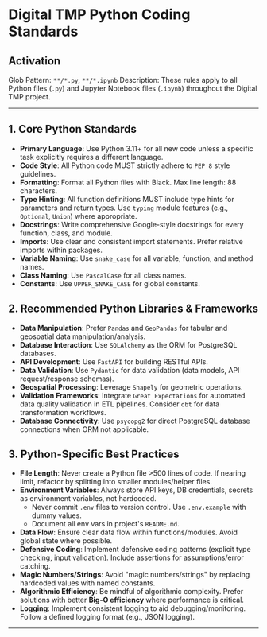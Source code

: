 # Digital TMP Python Coding Standards

## Activation

Glob Pattern: `**/*.py`, `**/*.ipynb`
Description: These rules apply to all Python files (`.py`) and Jupyter Notebook files (`.ipynb`) throughout the Digital TMP project.

---

## 1. Core Python Standards

- **Primary Language**: Use Python 3.11+ for all new code unless a specific task explicitly requires a different language.
- **Code Style**: All Python code MUST strictly adhere to `PEP 8` style guidelines.
- **Formatting**: Format all Python files with Black. Max line length: 88 characters.
- **Type Hinting**: All function definitions MUST include type hints for parameters and return types. Use `typing` module features (e.g., `Optional`, `Union`) where appropriate.
- **Docstrings**: Write comprehensive Google-style docstrings for every function, class, and module.
- **Imports**: Use clear and consistent import statements. Prefer relative imports within packages.
- **Variable Naming**: Use `snake_case` for all variable, function, and method names.
- **Class Naming**: Use `PascalCase` for all class names.
- **Constants**: Use `UPPER_SNAKE_CASE` for global constants.

## 2. Recommended Python Libraries & Frameworks

- **Data Manipulation**: Prefer `Pandas` and `GeoPandas` for tabular and geospatial data manipulation/analysis.
- **Database Interaction**: Use `SQLAlchemy` as the ORM for PostgreSQL databases.
- **API Development**: Use `FastAPI` for building RESTful APIs.
- **Data Validation**: Use `Pydantic` for data validation (data models, API request/response schemas).
- **Geospatial Processing**: Leverage `Shapely` for geometric operations.
- **Validation Frameworks**: Integrate `Great Expectations` for automated data quality validation in ETL pipelines. Consider `dbt` for data transformation workflows.
- **Database Connectivity**: Use `psycopg2` for direct PostgreSQL database connections when ORM not applicable.

## 3. Python-Specific Best Practices

- **File Length**: Never create a Python file >500 lines of code. If nearing limit, refactor by splitting into smaller modules/helper files.
- **Environment Variables**: Always store API keys, DB credentials, secrets as environment variables, not hardcoded.
    - Never commit `.env` files to version control. Use `.env.example` with dummy values.
    - Document all env vars in project's `README.md`.
- **Data Flow**: Ensure clear data flow within functions/modules. Avoid global state where possible.
- **Defensive Coding**: Implement defensive coding patterns (explicit type checking, input validation). Include assertions for assumptions/error catching.
- **Magic Numbers/Strings**: Avoid "magic numbers/strings" by replacing hardcoded values with named constants.
- **Algorithmic Efficiency**: Be mindful of algorithmic complexity. Prefer solutions with better **Big-O efficiency** where performance is critical.
- **Logging**: Implement consistent logging to aid debugging/monitoring. Follow a defined logging format (e.g., JSON logging).

---